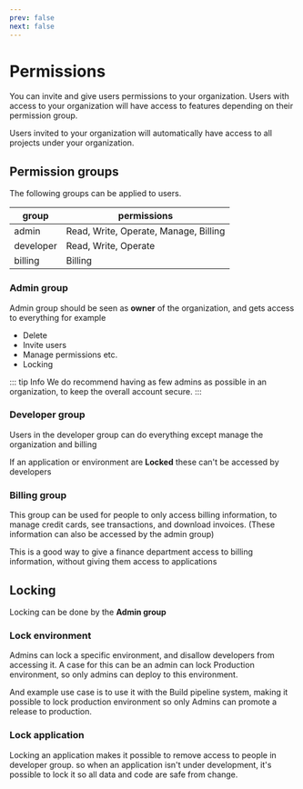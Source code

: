 ```yaml
---
prev: false
next: false
---
```

# Permissions

You can invite and give users permissions to your organization. Users with access to your organization will have access to features
depending on their permission group.

Users invited to your organization will automatically have access to all projects under your organization.

## Permission groups

The following groups can be applied to users.

| group | permissions |
| ----- | ------ |
| admin | Read, Write, Operate, Manage, Billing |
| developer | Read, Write, Operate |
| billing | Billing |

### Admin group

Admin group should be seen as **owner** of the organization, and gets access to everything for example

- Delete
- Invite users
- Manage permissions etc.
- Locking

::: tip Info
We do recommend having as few admins as possible in an organization, to keep the overall account secure.
:::

### Developer group

Users in the developer group can do everything except manage the organization and billing

If an application or environment are **Locked** these can't be accessed by developers

### Billing group

This group can be used for people to only access billing information, to manage credit cards, see transactions, and download
invoices. (These information can also be accessed by the admin group)

This is a good way to give a finance department access to billing information, without giving them access to applications

## Locking

Locking can be done by the **Admin group**

### Lock environment

Admins can lock a specific environment, and disallow developers from accessing it. A case for this can be
an admin can lock Production environment, so only admins can deploy to this environment.

And example use case is to use it with the Build pipeline system, making it possible to lock production environment
so only Admins can promote a release to production.

### Lock application

Locking an application makes it possible to remove access to people in developer group.
so when an application isn't under development, it's possible to lock it so all data and code are safe from change.
